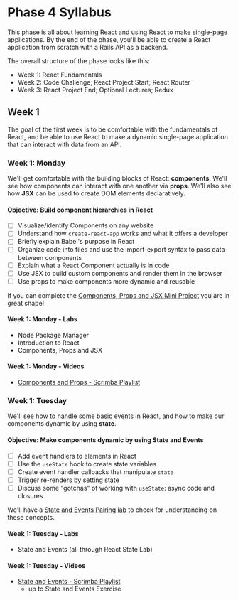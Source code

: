 # Phase 4 Syllabus

This phase is all about learning React and using React to make single-page
applications. By the end of the phase, you'll be able to create a React
application from scratch with a Rails API as a backend.

The overall structure of the phase looks like this:

- Week 1: React Fundamentals
- Week 2: Code Challenge; React Project Start; React Router
- Week 3: React Project End; Optional Lectures; Redux

## Week 1

The goal of the first week is to be comfortable with the fundamentals of React,
and be able to use React to make a dynamic single-page application that can
interact with data from an API.

### Week 1: Monday

We'll get comfortable with the building blocks of React: **components**. We'll
see how components can interact with one another via **props**. We'll also see
how **JSX** can be used to create DOM elements declaratively.

#### Objective: Build component hierarchies in React

- [ ] Visualize/identify Components on any website
- [ ] Understand how `create-react-app` works and what it offers a developer
- [ ] Briefly explain Babel's purpose in React
- [ ] Organize code into files and use the import-export syntax to pass data
      between components
- [ ] Explain what a React Component actually is in code
- [ ] Use JSX to build custom components and render them in the browser
- [ ] Use props to make components more dynamic and reusable

If you can complete the
[Components, Props and JSX Mini Project](https://github.com/learn-co-curriculum/react-hooks-component-props-mini-project)
you are in great shape!

#### Week 1: Monday - Labs

- Node Package Manager
- Introduction to React
- Components, Props and JSX

#### Week 1: Monday - Videos

- [Components and Props - Scrimba Playlist](https://scrimba.com/playlist/pzvM7hM)

### Week 1: Tuesday

We'll see how to handle some basic events in React, and how to make our
components dynamic by using **state**.

#### Objective: Make components dynamic by using State and Events

- [ ] Add event handlers to elements in React
- [ ] Use the `useState` hook to create state variables
- [ ] Create event handler callbacks that manipulate `state`
- [ ] Trigger re-renders by setting state
- [ ] Discuss some "gotchas" of working with `useState`: async code and closures

We'll have a
[State and Events Pairing lab](https://github.com/learn-co-curriculum/react-hooks-state-events-pairing)
to check for understanding on these concepts.

#### Week 1: Tuesday - Labs

- State and Events (all through React State Lab)

#### Week 1: Tuesday - Videos

- [State and Events - Scrimba Playlist](https://scrimba.com/playlist/pBQgdHZ)
  - up to State and Events Exercise
